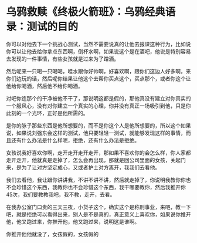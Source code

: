 # 乌鸦救赎《终极火箭班》：乌鸦经典语录：测试的目的

你可以对他去下一个挑战心测试，当然不需要说真的让他去报课这种行为，比如说你可以让他去给你拿点东西啊，倒杯水啊，如果说这个是在酒吧，他说是特别容易去发现的一件事情，有些女孩就是过来为了蹭酒。

然后呢来一只喝一只喝喝，哇水跟你好帅啊，好喜欢啊，跟你们这边人好多啊，来你们边玩的话，然后呢你结果让他这个去帮你买点这个，买点那个，或者你这个让他给你喝酒，然后他不给你喝酒。

对吧你连那个的干净被他不干了，那说明这都是假的，那他真没有建立对你真实的一个服风心，没有对你建立一个真实的心理，你并没有真正一场吸引到他，只是你此刻的一个光环，正好是他所需的。

是你的脉子那些东西是他所想要的，而不是你这个人是他所想要的，所以这个如果说，如果说刘强东会这样的测试，他只要轻轻一测试，就能够发现这样的事情，而且还有什么办法是什么样呢，拒绝，还有什么办法是拒绝。

女孩说我好喜欢你啊，走开走开走开走开，那如果不喜欢你的会怎么样，你人家都走开走开，他就真是走掉了，怎么会再出现，那就是回公司里面的女孩，关起门来，是为了让对方坚定成心，又或者护士对方离开，我我们去看他。

我们去看他，我让跟你讲讲我，不讲不讲不讲，然后就走掉了，你说明我教你你也不会珍惜这个东西，我教你也不会珍惜这个东西，我干哪要教你，然后我推开你45次，我们要教教我吧，我不教，走开，去看。

在我办公室门口贵的三天三夜，小货子这个，确实这个是称刑事业，来吧，教一下吧，就是拒绝可以看得出来，别人是不是真的，真正意义上喜欢你，如果说你推开他，他又跑过来，你推开他，他又跑过来，说明这是谁啊。

你推开他他就没了，女孩假的，女孩假的
